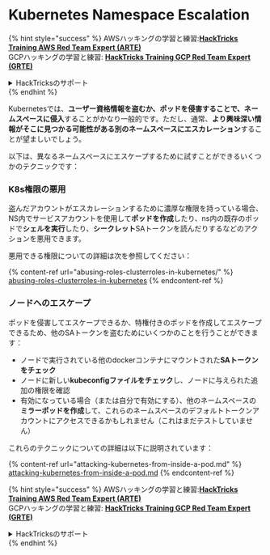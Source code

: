 # Kubernetes Namespace Escalation

{% hint style="success" %}
AWSハッキングの学習と練習:<img src="/.gitbook/assets/image.png" alt="" data-size="line">[**HackTricks Training AWS Red Team Expert (ARTE)**](https://training.hacktricks.xyz/courses/arte)<img src="/.gitbook/assets/image.png" alt="" data-size="line">\
GCPハッキングの学習と練習: <img src="/.gitbook/assets/image (2).png" alt="" data-size="line">[**HackTricks Training GCP Red Team Expert (GRTE)**<img src="/.gitbook/assets/image (2).png" alt="" data-size="line">](https://training.hacktricks.xyz/courses/grte)

<details>

<summary>HackTricksのサポート</summary>

* [**サブスクリプションプラン**](https://github.com/sponsors/carlospolop)をチェック！
* 💬 [**Discordグループ**](https://discord.gg/hRep4RUj7f)に参加するか、[**telegramグループ**](https://t.me/peass)に参加するか、**Twitter** 🐦 [**@hacktricks\_live**](https://twitter.com/hacktricks\_live)**をフォロー**してください。
* **HackTricks**と**HackTricks Cloud**のGitHubリポジトリにPRを提出して**ハッキングテクニックを共有**してください。

</details>
{% endhint %}

Kubernetesでは、**ユーザー資格情報を盗むか、ポッドを侵害することで、ネームスペースに侵入**することがかなり一般的です。ただし、通常、**より興味深い情報がそこに見つかる可能性がある別のネームスペースにエスカレーション**することが望ましいでしょう。

以下は、異なるネームスペースにエスケープするために試すことができるいくつかのテクニックです：

### K8s権限の悪用

盗んだアカウントがエスカレーションするために濃厚な権限を持っている場合、NS内でサービスアカウントを使用して**ポッドを作成**したり、ns内の既存のポッドで**シェルを実行**したり、**シークレット**SAトークンを読んだりするなどのアクションを悪用できます。

悪用できる権限についての詳細は次を参照してください：

{% content-ref url="abusing-roles-clusterroles-in-kubernetes/" %}
[abusing-roles-clusterroles-in-kubernetes](abusing-roles-clusterroles-in-kubernetes/)
{% endcontent-ref %}

### ノードへのエスケープ

ポッドを侵害してエスケープできるか、特権付きのポッドを作成してエスケープできるため、他のSAトークンを盗むためにいくつかのことを行うことができます：

* ノードで実行されている他のdockerコンテナにマウントされた**SAトークンをチェック**
* ノードに新しい**kubeconfigファイルをチェック**し、ノードに与えられた追加の権限を確認
* 有効になっている場合（または自分で有効にする）、他のネームスペースの**ミラーポッドを作成**して、これらのネームスペースのデフォルトトークンアカウントにアクセスできるかもしれません（これはまだテストしていません）

これらのテクニックについての詳細は以下に説明されています：

{% content-ref url="attacking-kubernetes-from-inside-a-pod.md" %}
[attacking-kubernetes-from-inside-a-pod.md](attacking-kubernetes-from-inside-a-pod.md)
{% endcontent-ref %}

{% hint style="success" %}
AWSハッキングの学習と練習:<img src="/.gitbook/assets/image.png" alt="" data-size="line">[**HackTricks Training AWS Red Team Expert (ARTE)**](https://training.hacktricks.xyz/courses/arte)<img src="/.gitbook/assets/image.png" alt="" data-size="line">\
GCPハッキングの学習と練習: <img src="/.gitbook/assets/image (2).png" alt="" data-size="line">[**HackTricks Training GCP Red Team Expert (GRTE)**<img src="/.gitbook/assets/image (2).png" alt="" data-size="line">](https://training.hacktricks.xyz/courses/grte)

<details>

<summary>HackTricksのサポート</summary>

* [**サブスクリプションプラン**](https://github.com/sponsors/carlospolop)をチェック！
* 💬 [**Discordグループ**](https://discord.gg/hRep4RUj7f)に参加するか、[**telegramグループ**](https://t.me/peass)に参加するか、**Twitter** 🐦 [**@hacktricks\_live**](https://twitter.com/hacktricks\_live)**をフォロー**してください。
* **HackTricks**と**HackTricks Cloud**のGitHubリポジトリにPRを提出して**ハッキングテクニックを共有**してください。

</details>
{% endhint %}
